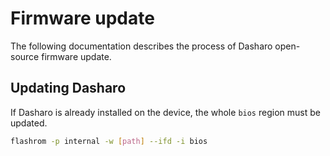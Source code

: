 # Firmware update

The following documentation describes the process of Dasharo open-source
firmware update.

## Updating Dasharo

If Dasharo is already installed on the device, the whole `bios` region must be
updated.

```bash
flashrom -p internal -w [path] --ifd -i bios
```
